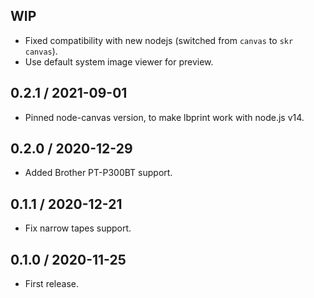 WIP
------------------

- Fixed compatibility with new nodejs (switched from `canvas` to `skr canvas`).
- Use default system image viewer for preview.


0.2.1 / 2021-09-01
------------------

- Pinned node-canvas version, to make lbprint work with node.js v14.


0.2.0 / 2020-12-29
------------------

- Added Brother PT-P300BT support.


0.1.1 / 2020-12-21
------------------

-  Fix narrow tapes support.


0.1.0 / 2020-11-25
------------------

- First release.
